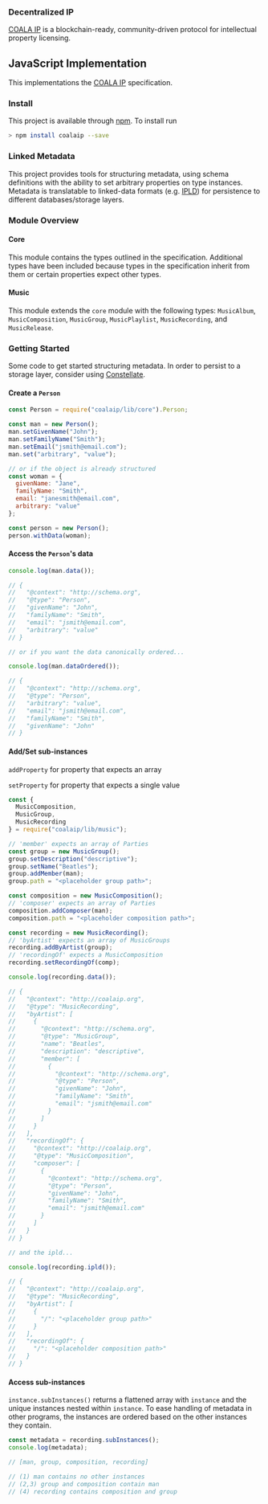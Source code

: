 ### Decentralized IP

[COALA IP](https://www.coalaip.org) is a blockchain-ready, community-driven protocol for
intellectual property licensing.

## JavaScript Implementation

This implementations the [COALA IP](https://github.com/COALAIP/specs) specification.

### Install

This project is available through [npm](https://www.npmjs.com/). To install run

```bash
> npm install coalaip --save
```

### Linked Metadata

This project provides tools for structuring metadata, using schema definitions with the ability to set arbitrary properties on type instances. Metadata is translatable to linked-data formats (e.g. [IPLD](https://ipld.io/)) for persistence to different databases/storage layers.

### Module Overview

#### Core

This module contains the types outlined in the specification. Additional types have been included because types in the specification inherit from them or certain properties expect other types.

#### Music

This module extends the `core` module with the following types: `MusicAlbum`, `MusicComposition`, `MusicGroup`, `MusicPlaylist`, `MusicRecording`, and `MusicRelease`.

### Getting Started

Some code to get started structuring metadata. In order to persist to a storage layer, consider using [Constellate](https://github.com/zbo14/constellate).

#### Create a `Person`

```js
const Person = require("coalaip/lib/core").Person;

const man = new Person();
man.setGivenName("John");
man.setFamilyName("Smith");
man.setEmail("jsmith@email.com");
man.set("arbitrary", "value");

// or if the object is already structured
const woman = {
  givenName: "Jane",
  familyName: "Smith",
  email: "janesmith@email.com",
  arbitrary: "value"
};

const person = new Person();
person.withData(woman);
```

#### Access the `Person`'s data

```js
console.log(man.data());

// {
//   "@context": "http://schema.org",
//   "@type": "Person",
//   "givenName": "John",
//   "familyName": "Smith",
//   "email": "jsmith@email.com",
//   "arbitrary": "value"
// }

// or if you want the data canonically ordered...

console.log(man.dataOrdered());

// {
//   "@context": "http://schema.org",
//   "@type": "Person",
//   "arbitrary": "value",
//   "email": "jsmith@email.com",
//   "familyName": "Smith",
//   "givenName": "John"
// }
```

#### Add/Set sub-instances

`addProperty` for property that expects an array

`setProperty` for property that expects a single value

```js
const {
  MusicComposition,
  MusicGroup,
  MusicRecording
} = require("coalaip/lib/music");

// 'member' expects an array of Parties
const group = new MusicGroup();
group.setDescription("descriptive");
group.setName("Beatles");
group.addMember(man);
group.path = "<placeholder group path>";

const composition = new MusicComposition();
// 'composer' expects an array of Parties
composition.addComposer(man);
composition.path = "<placeholder composition path>";

const recording = new MusicRecording();
// 'byArtist' expects an array of MusicGroups
recording.addByArtist(group);
// 'recordingOf' expects a MusicComposition
recording.setRecordingOf(comp);

console.log(recording.data());

// {
//   "@context": "http://coalaip.org",
//   "@type": "MusicRecording",
//   "byArtist": [
//     {
//       "@context": "http://schema.org",
//       "@type": "MusicGroup",
//       "name": "Beatles",
//       "description": "descriptive",
//       "member": [
//         {
//           "@context": "http://schema.org",
//           "@type": "Person",
//           "givenName": "John",
//           "familyName": "Smith",
//           "email": "jsmith@email.com"
//         }
//       ]
//     }
//   ],
//   "recordingOf": {
//     "@context": "http://coalaip.org",
//     "@type": "MusicComposition",
//     "composer": [
//       {
//         "@context": "http://schema.org",
//         "@type": "Person",
//         "givenName": "John",
//         "familyName": "Smith",
//         "email": "jsmith@email.com"
//       }
//     ]
//   }
// }

// and the ipld...

console.log(recording.ipld());

// {
//   "@context": "http://coalaip.org",
//   "@type": "MusicRecording",
//   "byArtist": [
//     {
//       "/": "<placeholder group path>"
//     }
//   ],
//   "recordingOf": {
//     "/": "<placeholder composition path>"
//   }
// }
```

#### Access sub-instances

`instance.subInstances()` returns a flattened array with `instance` and the unique instances nested within `instance`. To ease handling of metadata in other programs, the instances are ordered based on the other instances they contain.

```js
const metadata = recording.subInstances();
console.log(metadata);

// [man, group, composition, recording]

// (1) man contains no other instances
// (2,3) group and composition contain man
// (4) recording contains composition and group
```
